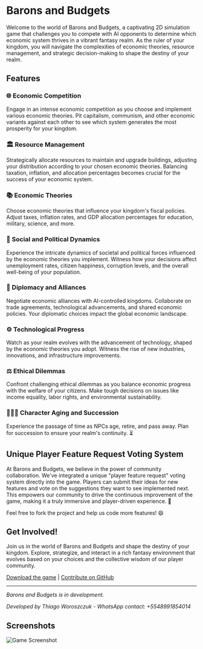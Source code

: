 
# Barons and Budgets

Welcome to the world of Barons and Budgets, a captivating 2D simulation game that challenges you to compete with AI opponents to determine which economic system thrives in a vibrant fantasy realm. As the ruler of your kingdom, you will navigate the complexities of economic theories, resource management, and strategic decision-making to shape the destiny of your realm.

## Features

### 🌐 Economic Competition
Engage in an intense economic competition as you choose and implement various economic theories. Pit capitalism, communism, and other economic variants against each other to see which system generates the most prosperity for your kingdom.

### 🏛️ Resource Management
Strategically allocate resources to maintain and upgrade buildings, adjusting your distribution according to your chosen economic theories. Balancing taxation, inflation, and allocation percentages becomes crucial for the success of your economic system.

### 📚 Economic Theories
Choose economic theories that influence your kingdom's fiscal policies. Adjust taxes, inflation rates, and GDP allocation percentages for education, military, science, and more.

### 👥 Social and Political Dynamics
Experience the intricate dynamics of societal and political forces influenced by the economic theories you implement. Witness how your decisions affect unemployment rates, citizen happiness, corruption levels, and the overall well-being of your population.

### 🤝 Diplomacy and Alliances
Negotiate economic alliances with AI-controlled kingdoms. Collaborate on trade agreements, technological advancements, and shared economic policies. Your diplomatic choices impact the global economic landscape.

### ⚙️ Technological Progress
Watch as your realm evolves with the advancement of technology, shaped by the economic theories you adopt. Witness the rise of new industries, innovations, and infrastructure improvements.

### ⚖️ Ethical Dilemmas
Confront challenging ethical dilemmas as you balance economic progress with the welfare of your citizens. Make tough decisions on issues like income equality, labor rights, and environmental sustainability.


### 👶👩👵 Character Aging and Succession
Experience the passage of time as NPCs age, retire, and pass away. Plan for succession to ensure your realm's continuity. ⏳

## Unique Player Feature Request Voting System

At Barons and Budgets, we believe in the power of community collaboration. We've integrated a unique "player feature request" voting system directly into the game. Players can submit their ideas for new features and vote on the suggestions they want to see implemented next. This empowers our community to drive the continuous improvement of the game, making it a truly immersive and player-driven experience. 🙌

Feel free to fork the project and help us code more features! 😄

## Get Involved!

Join us in the world of Barons and Budgets and shape the destiny of your kingdom. Explore, strategize, and interact in a rich fantasy environment that evolves based on your choices and the collective wisdom of our player community.

[Download the game](#) | [Contribute on GitHub](https://github.com/YourUsername/BaronsAndBudgets)

---
*Barons and Budgets is in development.*

*Developed by Thiago Woroszczuk - WhatsApp contact: +5548991854014*

## Screenshots

![Game Screenshot](https://21f665ddbd0dd61429fbfe358902ec7a.cdn.bubble.io/f1693508479590x896425815020053600/barons.png?_gl=1*17dhygv*_ga*NDEwMDMwODg5LjE2NjI2NDU5Njg.*_ga_BFPVR2DEE2*MTY5MzUwODEwMy4xMjcuMS4xNjkzNTA4Mjk5LjYwLjAuMA..)

